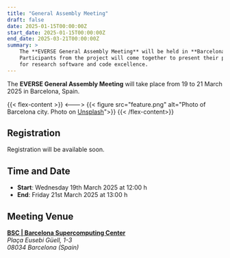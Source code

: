 ```yaml
---
title: "General Assembly Meeting"
draft: false
date: 2025-01-15T00:00:00Z
start_date: 2025-01-15T00:00:00Z
end_date: 2025-03-21T00:00:00Z
summary: >
    The **EVERSE General Assembly Meeting** will be held in **Barcelona, Spain, from March 19 to 21, 2025**. 
    Participants from the project will come together to present their progress in developing a framework 
    for research software and code excellence.
---
```


The **EVERSE General Assembly Meeting** will take place from 19 to 21 March 2025 in Barcelona, Spain. 

{{< flex-content >}}
<--->
{{< figure src="feature.png" alt="Photo of Barcelona city. Photo on [Unsplash](https://unsplash.com/)">}}
{{< /flex-content>}}

## Registration

Registration will be available soon.

## Time and Date

- **Start**: Wednesday 19th March 2025 at 12:00 h
- **End**: Friday 21st March 2025 at 13:00 h

## Meeting Venue

[**BSC | Barcelona Supercomputing Center**](https://www.bsc.es/)<br>
*Plaça Eusebi Güell, 1-3<br>*
*08034 Barcelona (Spain)*

<!-- ## Agenda


<details>
<summary> <b>Day 1</b>, <i>Wednesday, March 19, 2025</i> </summary>

| *Timeslot*    | Description |
| ------------- | ----------- |
| 10:00 – 12:00 | Pre-meeting ad-hoc group discussions |
| 12:00 – 13.00 | Arrival, registration |
| 13.00 – 13.30 | Welcome / logistics / confirming agenda |
| 13.30 - 15.00 | Day #1 Parallel working sessions/workshop <br><br>Session #1: ... <br>Session #2: ... <br>Session #x: ... |
| 15.00 - 15.30 | *Coffee break** |
| 15.30 - 17.00 | Day #1 Parallel working sessions/workshop <br><br>Session #1: ... <br>Session #2: ...<br>Session #x:  ... |
| 17.00 - 17.30 | Close of the Day |

**BSC? will assume the costs of this meal for each of the attendees. As such, said attendees agree to renounce the corresponding per diem expenses.*

</details>

<br>

<details>

<summary> <b>Day 2</b>, <i>Thursday, March 20, 2025</i> </summary>

| *Timeslot*    | Description |
| ------------- | ----------- |
| 08.30 – 09.00 | Arrival |
| 09:00 – 09:30 | Welcome for Day #2 and reporting from Day #1 workshops (5’ / 1 slide per session) |
| 09:30 – 11:00 | Day #2 Parallel working sessions/workshop <br><br>Session #1: ... <br>Session #2: ... <br>Session #x: ... |
| 11.00 – 11.30 | Coffee break* |
| 11:30 – 13:00 | Day #2 Parallel working sessions/workshop <br><br> Session #1: ... <br>Session #2: ... <br>Session #x: ... |
| 13:00 – 14:00 | Lunch Break*, Group photo |
| 14:00 – 15:00 | Reporting from Day #2 workshops (5’ / 1 slide per session) <br><br> Project reporting: <ol><li>WP6: ...</li><li>WP1: ...</li><li>WP2: ...</li><li>WP3: ...</li><li>WP4: ...</li><li>WP5: ...</li></ol> |
| 15:00 – 15:30 | Coffee break* |
| 15:30 – 17:00 | Project reporting (cont’d) |
| 17:00 – 17:30 | Close of Day 2 |
| 20.00 – 22.00 | Reception Dinner (self-paid) |

**BSC? will assume the costs of this meal for each of the attendees. As such, said attendees agree to renounce the corresponding per diem expenses.*

*Instructions:*
- *Per WP: 4 slides of updates + 4 slides of work to be done by +6 months +12 months*
- *Each WP be prepared to demo any concrete outputs (even as “pre-alpha version” or equivalent) that are already in place (examples RSQkit, Network, Indicators, Best Practices, Dashboard, Training Catalogue, etc)*
- *During the WP presentations, have an “informal” survey in place, to capture possible outputs that are obviously missing (and we should be focusing on them in the next few months)*
- *Focus on cross-WP activities/requirements/dependencies*

</details>

<br>

<details>

<summary> <b>Day 3</b>, <i>Friday, March 21, 2025</i> </summary>

| *Timeslot*    | Description |
| ------------- | ----------- |
| 08.30 – 09.00 | Arrival |
| 09:00 – 09:30 | Welcome for Day #3 |
| 09:30 – 11:00 | Roadmap (looking internally) <br><br> *- Driven by WP1/WP4<br>- Identify key “internal” milestones for the next 12 months<br>- Review the scope of TF1/TF2, initiate more TFs?*   |
| 11:00 – 12:00 | Sustainability (beyond EVERSE) <br><br> *- Driven by WP6<br>- EOSC Federation<br>- EOSC Competence Centers<br>- ???* |
| 12:00 – 12:30 | Wrap up and next actions |
| 12:30 | End of meeting / Lunch and departure |

**BSC? will assume the costs of this meal for each of the attendees. As such, said attendees agree to renounce the corresponding per diem expenses.*

</details> -->